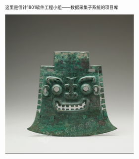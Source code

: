 这里是信计1801软件工程小组——数据采集子系统的项目库

![Image text](https://github.com/MATH2018-SE/SE-multi-project/blob/main/MuseumDataCollectSubsystem/img/s.png?raw=true)
